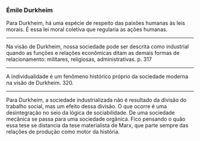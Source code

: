 ### Émile Durkheim
Para Durkheim, há uma espécie de respeito das paixões humanas às leis morais. É essa lei moral coletiva que regularia as ações humanas. 
___
Na visão de Durkheim, nossa sociedade pode ser descrita como industrial quando as funções e relações econômicas ditam as demais formas de relacionamento: militares, religiosas, administrativas. p. 317
___
A individualidade é um fenômeno histórico próprio da sociedade moderna na visão de Durkheim. 320.
___
Para Durkheim, a sociedade industrializada não é resultado da divisão do trabalho social, mas um efeito dessa divisão. O que ocorre é uma desintegração no seio da lógica de sociabilidade. De uma sociedade mecânica se passa para uma sociedade orgânica. Fico pensando o quão essa tese se distancia da tese materialista de Marx, que parte sempre das relações de produção como motor da história. 